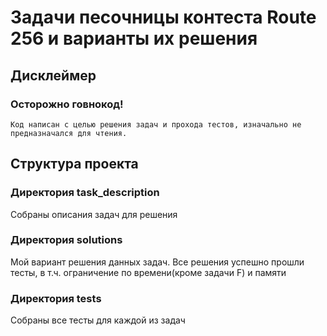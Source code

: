 # Задачи песочницы контеста Route 256 и варианты их решения
## Дисклеймер
### Осторожно говнокод!
```
Код написан с целью решения задач и прохода тестов, изначально не предназначался для чтения.
```
## Структура проекта
### Директория task_description
Собраны описания задач для решения
### Директория solutions
Мой вариант решения данных задач.
Все решения успешно прошли тесты, в т.ч. ограничение по времени(кроме задачи F) и памяти
### Директория tests
Собраны все тесты для каждой из задач
